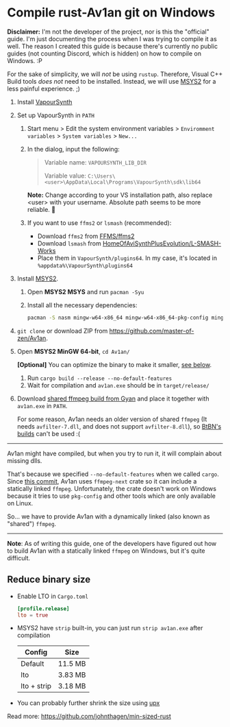 # Compile rust-Av1an git on Windows

**Disclaimer:**
I'm not the developer of the project, nor is this the "official" guide.
I'm just documenting the process when I was trying to compile it as well.
The reason I created this guide is because there's currently no public guides
(not counting Discord, which is hidden) on how to compile on Windows. :P

For the sake of simplicity, we will _not_ be using `rustup`.
Therefore, Visual C++ Build tools _does not_ need to be installed.
Instead, we will use [MSYS2](https://www.msys2.org/) for a
less painful experience. ;)

1. Install [VapourSynth](https://github.com/vapoursynth/vapoursynth/releases)

2. Set up VapourSynth in `PATH`

   1. Start menu > Edit the system environment variables >
      `Enviromment variables` > `System variables` > `New...`

   2. In the dialog, input the following:

      > Variable name: `VAPOURSYNTH_LIB_DIR`
      >
      > Variable value: `C:\Users\<user>\AppData\Local\Programs\VapourSynth\sdk\lib64`

      **Note:**
      Change according to your VS installation path,
      also replace \<user\> with your username.
      Absolute path seems to be more reliable. 🤔

   3. If you want to use `ffms2` or `lsmash` (recommended):

      - Download `ffms2` from [FFMS/ffms2](https://github.com/FFMS/ffms2/releases)
      - Download `lsmash` from [HomeOfAviSynthPlusEvolution/L-SMASH-Works](https://github.com/HomeOfAviSynthPlusEvolution/L-SMASH-Works/releases/)
      - Place them in `VapourSynth/plugins64`.
        In my case, it's located in `%appdata%\VapourSynth\plugins64`

3. Install [MSYS2](https://www.msys2.org/).

   1. Open **MSYS2 MSYS** and run `pacman -Syu`
   2. Install all the necessary dependencies:

      ```bash
      pacman -S nasm mingw-w64-x86_64 mingw-w64-x86_64-pkg-config mingw-w64-x86_64-clang mingw-w64-x86_64-ffmpeg
      ```

4. `git clone` or download ZIP from <https://github.com/master-of-zen/Av1an>.

5. Open **MSYS2 MinGW 64-bit**, `cd Av1an/`

   **[Optional]** You can optimize the binary to make it smaller, [see below](#Reduce-binary-size).

   1. Run `cargo build --release --no-default-features`
   2. Wait for compilation and `av1an.exe` should be in `target/release/`

6. Download [shared ffmpeg build from Gyan](https://www.gyan.dev/ffmpeg/builds/packages/ffmpeg-4.3.2-full_build-shared.7z)
   and place it together with `av1an.exe` in `PATH`.

   For some reason, Av1an needs an older version of shared `ffmpeg`
   (It needs `avfilter-7.dll`, and does not support `avfilter-8.dll`),
   so [BtBN's builds](https://github.com/BtbN/FFmpeg-Builds) can't be used :(

---

Av1an might have compiled, but when you try to run it,
it will complain about missing dlls.

That's because we specified `--no-default-features` when we called `cargo`.
Since [this commit](https://github.com/master-of-zen/Av1an/commit/f52c82f15cfc17a5018174e1e0c8de95a49884b5),
Av1an uses `ffmpeg-next` crate so it can include a statically linked `ffmpeg`.
Unfortunately, the crate doesn't work on Windows because it tries to
use `pkg-config` and other tools which are only available on Linux.

So... we have to provide Av1an with a dynamically linked
(also known as "shared") `ffmpeg`.

---

**Note**:
As of writing this guide, one of the developers have figured out how to build
Av1an with a statically linked `ffmpeg` on Windows, but it's quite difficult.

## Reduce binary size

- Enable LTO in `Cargo.toml`

  ```toml
  [profile.release]
  lto = true
  ```

- MSYS2 have `strip` built-in, you can just run `strip av1an.exe` after compilation

  | Config      | Size    |
  | ----------- | ------- |
  | Default     | 11.5 MB |
  | lto         | 3.83 MB |
  | lto + strip | 3.18 MB |

- You can probably further shrink the size using [upx](https://github.com/upx/upx)

Read more: <https://github.com/johnthagen/min-sized-rust>
